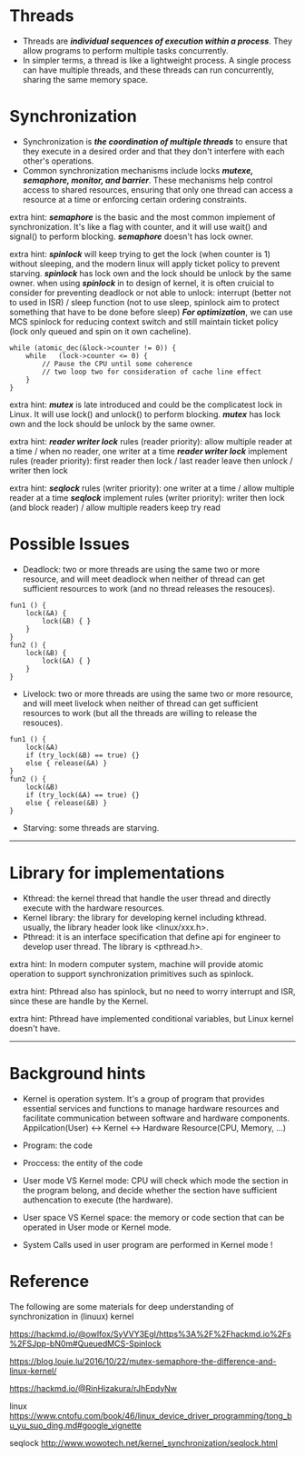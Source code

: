 
# Threads
- Threads are ***individual sequences of execution within a process***. They allow programs to perform multiple tasks concurrently.
- In simpler terms, a thread is like a lightweight process. A single process can have multiple threads, and these threads can run concurrently, sharing the same memory space.

# Synchronization
- Synchronization is ***the coordination of multiple threads*** to ensure that they execute in a desired order and that they don't interfere with each other's operations.
- Common synchronization mechanisms include locks ***mutexe, semaphore, monitor, and barrier***. These mechanisms help control access to shared resources, ensuring that only one thread can access a resource at a time or enforcing certain ordering constraints.

extra hint:
***semaphore*** is the basic and the most common implement of synchronization. It's like a flag with counter, and it will use wait() and signal() to perform blocking.
***semaphore*** doesn't has lock owner.

extra hint:
***spinlock*** will keep trying to get the lock (when counter is 1) without sleeping, and the modern linux will apply ticket policy to prevent starving.
***spinlock*** has lock own and the lock should be unlock by the same owner.
when using ***spinlock*** in to design of kernel, it is often cruicial to consider for preventing deadlock or not able to unlock: interrupt (better not to used in ISR) / sleep function (not to use sleep, spinlock aim to protect something that have to be done before sleep)
***For optimization***, we can use MCS spinlock for reducing context switch and still maintain ticket policy (lock only queued and spin on it own cacheline).
```
while (atomic_dec(&lock->counter != 0))	{
    while	(lock->counter <= 0) {
        // Pause the CPU until some coherence	
        // two loop two for consideration of cache line effect
    }	
}
```

extra hint:
***mutex*** is late introduced and could be the complicatest lock in Linux. It will use lock() and unlock() to perform blocking.
***mutex*** has lock own and the lock should be unlock by the same owner.

extra hint:
***reader writer lock*** rules (reader priority): allow multiple reader at a time / when no reader, one writer at a time
***reader writer lock*** implement rules (reader priority): first reader then lock / last reader leave then unlock / writer then lock

extra hint:
***seqlock*** rules (writer priority): one writer at a time / allow multiple reader at a time
***seqlock*** implement rules (writer priority): writer then lock (and block reader) / allow multiple readers keep try read  

# Possible Issues
- Deadlock: two or more threads are using the same two or more resource, and will meet deadlock when neither of thread can get sufficient resources to work (and no thread releases the resouces).
```
fun1 ()	{
    lock(&A) {
        lock(&B) { }
    }	
}
fun2 ()	{
    lock(&B) {
        lock(&A) { }
    }	
}
```
- Livelock: two or more threads are using the same two or more resource, and will meet livelock when neither of thread can get sufficient resources to work (but all the threads are willing to release the resouces).
```
fun1 ()	{
    lock(&A)
    if (try_lock(&B) == true) {}
    else { release(&A) }
}
fun2 ()	{
    lock(&B)
    if (try_lock(&A) == true) {}
    else { release(&B) }
}
```
- Starving: some threads are starving.

----

# Library for implementations
- Kthread: the kernel thread that handle the user thread and directly execute with the hardware resources.
- Kernel library: the library for developing kernel including kthread. usually, the library header look like <linux/xxx.h>.
- Pthread: it is an interface specification that define api for engineer to develop user thread. The library is <pthread.h>.

extra hint:
In modern computer system, machine will provide atomic operation to support synchronization primitives such as spinlock.

extra hint:
Pthread also has spinlock, but no need to worry interrupt and ISR, since these are handle by the Kernel.

extra hint:
Pthread have implemented conditional variables, but Linux kernel doesn't have.

----

# Background hints
- Kernel is operation system. It's a group of program that provides essential services and functions to manage hardware resources and facilitate communication between software and hardware components. \
  Appilcation(User) <-> Kernel <-> Hardware Resource(CPU, Memory, ...)
- Program: the code
- Proccess: the entity of the code
- User mode VS Kernel mode: CPU will check which mode the section in the program belong, and decide whether the section have sufficient authencation to execute (the hardware).
- User space VS Kernel space: the memory or code section that can be operated in User mode or Kernel mode.

- System Calls used in user program are performed in Kernel mode !

# Reference
The following are some materials for deep understanding of synchronization in (linuux) kernel

https://hackmd.io/@owlfox/SyVVY3EgI/https%3A%2F%2Fhackmd.io%2Fs%2FSJpp-bN0m#QueuedMCS-Spinlock

https://blog.louie.lu/2016/10/22/mutex-semaphore-the-difference-and-linux-kernel/

https://hackmd.io/@RinHizakura/rJhEpdyNw

linux
https://www.cntofu.com/book/46/linux_device_driver_programming/tong_bu_yu_suo_ding.md#google_vignette

seqlock
http://www.wowotech.net/kernel_synchronization/seqlock.html
